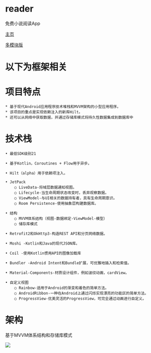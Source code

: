 # reader
免费小说阅读App

[主页](https://github.com/woodwen/reader/tree/main)

[多模块版](https://github.com/woodwen/reader/tree/dev-multiple)

# 以下为框架相关

# 项目特点

	* 基于现代Android应用程序技术堆栈和MVVM架构的小型应用程序。
	* 该项目的重点是实现依赖注入的新库Hilt。
	* 还可以从网络中获取数据，并通过存储库模式将持久性数据集成到数据库中

# 技术栈

   	• 最低SDK级别21

   	• 基于Kotlin，Coroutines + Flow用于异步。

   	• Hilt（alpha）用于依赖项注入。

	• JetPack
	   	○ LiveData-将域层数据通知视图。
	   	○ Lifecycle-当生命周期状态改变时，丢弃观察数据。
	   	○ ViewModel-与UI相关的数据持有者，具有生命周期意识。
	   	○ Room Persistence-使用抽象层构建数据库。

   	• 结构
	   	○ MVVM体系结构（视图-数据绑定-ViewModel-模型）
	   	○ 储存库模式

   	• Retrofit2和OkHttp3-构造REST API和分页网络数据。

   	• Moshi -Kotlin和Java的现代JSON库。

   	• Coil -使用Kotlin惯用API的图像加载库

   	• Bundler -Android Intent和Bundle扩展，可优雅地插入和检索值。

   	• Material-Components-材质设计组件，例如波纹动画，cardView。

   	• 自定义视图
		○ Rainbow-适用于Android的渐变和着色的简单方法。
	   	○ AndroidRibbon-一种在Android上通过闪烁实现漂亮的功能区的简单方法。
	   	○ ProgressView-优美灵活的ProgressView，可完全通过动画进行自定义。

# 架构

   基于MVVM体系结构和存储库模式
   
   ![](https://github.com/woodwen/reader/blob/main/screenshot/mvvm.png)
